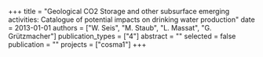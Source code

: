 +++
title = "Geological CO2 Storage and other subsurface emerging activities: Catalogue of potential impacts on drinking water production"
date = 2013-01-01
authors = ["W. Seis", "M. Staub", "L. Massat", "G. Grützmacher"]
publication_types = ["4"]
abstract = ""
selected = false
publication = ""
projects = ["cosma1"]
+++


